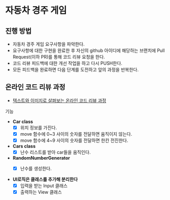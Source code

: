# 자동차 경주 게임
## 진행 방법
* 자동차 경주 게임 요구사항을 파악한다.
* 요구사항에 대한 구현을 완료한 후 자신의 github 아이디에 해당하는 브랜치에 Pull Request(이하 PR)를 통해 코드 리뷰 요청을 한다.
* 코드 리뷰 피드백에 대한 개선 작업을 하고 다시 PUSH한다.
* 모든 피드백을 완료하면 다음 단계를 도전하고 앞의 과정을 반복한다.

## 온라인 코드 리뷰 과정
* [텍스트와 이미지로 살펴보는 온라인 코드 리뷰 과정](https://github.com/next-step/nextstep-docs/tree/master/codereview)

기능
-  **Car class**
    - [x] 위치 정보를 가진다.
    - [x] move 함수에 0~3 사이의 숫자를 전달하면 움직이지 않는다.
    - [x] move 함수에 4~9 사이의 숫자를 전달하면 한칸 전진한다.

-  **Cars class**
   - [x] 난수 리스트를 받아 car들을 움직인다.

-  **RandomNumberGenerator**
   - [x] 난수를 생성한다.
   

-  **UI로직은 클래스를 추가해 분리한다**
    - [x] 입력을 받는 Input 클래스
    - [x] 출력하는 View 클래스